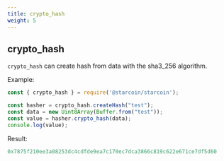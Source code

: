 ```yaml
---
title: crypto_hash
weight: 5
---
```


<!--more-->

## crypto_hash

`crypto_hash` can create hash from data with the sha3_256 algorithm.


Example:
```js
const { crypto_hash } = require('@starcoin/starcoin');

const hasher = crypto_hash.createHash("test");
const data = new Uint8Array(Buffer.from("test"));
const value = hasher.crypto_hash(data);
console.log(value);
```

Result: 
```js
0x7875f210ee3a08253dc4cdfde9ea7c170ec7dca3866c819c622e671ce7df5d60
```